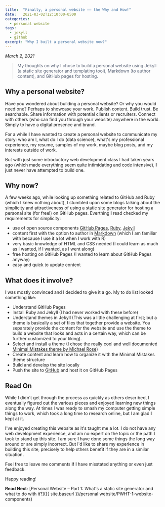```yaml
---
title:  "Finally, a personal website –– the Why and How!"
date:   2021-03-02T12:10:00-0500
categories:
  - personal website
tags:
  - jekyll
  - github
excerpt: "Why I built a personal website now?"
---
```


*March 2, 2021*

> <span style="color: #596275">My thoughts on why I chose to build a personal website using Jekyll (a static site generator and templating tool), Markdown (to author content), and GitHub pages for hosting.</span>

## Why a personal website?
Have you wondered about building a personal website? Or why you would need one? Perhaps to showcase your work. Publish content. Build trust. Be searchable. Share information with potential clients or recruiters. Connect with others (who can find you through your website) anywhere in the world. Simply to have a digital presence and brand.

For a while I have wanted to create a personal website to communicate my story: who am I, what do I do (data science), what's my professional experience, my resume, samples of my work, maybe blog posts, and my interests outside of work.

But with just some introductory web development class I had taken years ago (which made everything seem quite intimidating and code intensive), I just never have attempted to build one.

## Why now?
A few weeks ago, while looking up something related to GitHub and Ruby (which I knew nothing about), I stumbled upon some blogs talking about the simplicity and attractiveness of using a static site generator for hosting a personal site (for free!) on GitHub pages. Everthing I read checked my requirements for simplicity:

- use of open source components [GitHub Pages](https://pages.github.com/), [Ruby](https://www.ruby-lang.org/en/), [Jekyll](https://jekyllrb.com/)
- content first with the option to author in [Markdown](https://www.markdownguide.org) (which I am familiar with because I use it a lot when I work with R)
- very basic knowledge of HTML and CSS needed (I could learn as much as I wanted, if I wanted, as I went along)
- free hosting on GitHub Pages (I wanted to learn about GitHub Pages anyway)
- easy and quick to update content

## What does it involve?
I was mostly convinced and I decided to give it a go. My to do list looked something like:

- Understand GitHub Pages
- Install Ruby and Jekyll (I had never worked with these before)
- Understand themes in Jekyll (This was a little challenging at first; but a theme is basically a set of files that together provide a website. You separately provide the content for the website and use the theme to build a website that looks and acts in a certain way, which can be further customized to your liking).
- Select and install a theme (I chose the really cool and well documented [Minimal Mistakes theme by Michael Rose](https://mmistakes.github.io/minimal-mistakes/))
- Create content and learn how to organize it with the Minimal Mistakes theme structure
- Build and develop the site locally
- Push the site to [GitHub](https://github.com) and host it on GitHub Pages

## Read On
While I didn't get through the process as quickly as others described, I eventually figured out the various pieces and enjoyed learning new things along the way. At times I was ready to smash my computer getting simple things to work, which took a long time to research online, but I am glad I kept at it. 

I've enjoyed creating this website as it's taught me a lot. I do not have any web development experience, and am no expert on the topic or the path I took to stand up this site. I am sure I have done some things the long way around or are simply incorrect. But I'd like to share my experience in building this site, precisely to help others benefit if they are in a similar situation. 

Feel free to leave me comments if I have misstated anything or even just feedback. 

Happy reading!

**Read Next**: [Personal Website – Part 1: What's a static site generator and what to do with it?]({{ site.baseurl }}/personal website/PWHT-1-website-components)
